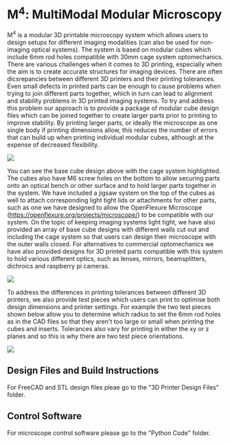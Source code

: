 # M<sup>4</sup>: MultiModal Modular Microscopy

M<sup>4</sup> is a modular 3D printable microscopy system which allows users to design setups for different imaging modalities (can also be used for non-imaging optical systems). The system is based on modular cubes which include 6mm rod holes compatible with 30mm cage system optomechanics. There are various challenges when it comes to 3D printing, especially when the aim is to create accurate structures for imaging devices. There are often dicsrepancies between different 3D printers and their printing tolerances. Even small defects in printed parts can be enough to cause problems when trying to join different parts together, which in turn can lead to alignment and stability problems in 3D printed imaging systems. To try and address this problem our approach is to provide a package of modular cube design files which can be joined together to create larger parts prior to printing to improve stability. By printing larger parts, or ideally the microscope as one single body if printing dimensions allow, this reduces the number of errors that can build up when printing individual modular cubes, although at the expense of decreased flexibility.

![](https://github.com/NanoBioPhotonics-Strathclyde/M4-MultiModal-Modular-Microscopy/blob/Gemma/Images/BaseCubeDiagram.PNG)

You can see the base cube design above with the cage system highlighted. The cubes also have M6 screw holes on the bottom to allow securing parts onto an optical bench or other surface and to hold larger parts together in the system. We have included a jigsaw system on the top of the cubes as well to attach corresponding light tight lids or attachments for other parts, such as one we have designed to allow the OpenFlexure Microscope (https://openflexure.org/projects/microscope/) to be compatible with our system. On the topic of keeping imaging systems light tight, we have also provided an array of base cube designs with different walls cut out and including the cage system so that users can design their microscope with the outer walls closed. For alternatives to commercial optomechanics we have also provided designs for 3D printed parts compatible with this system to hold various different optics, such as lenses, mirrors, beamsplitters, dichroics and raspberry pi cameras.

![](https://github.com/NanoBioPhotonics-Strathclyde/M4-MultiModal-Modular-Microscopy/blob/Gemma/Images/InsertsDiagram.png)

To address the differences in printing tolerances between different 3D printers, we also provide test pieces which users can print to optimise both design dimensions and printer settings. For example the two test pieces shown below allow you to determine which radius to set the 6mm rod holes as in the CAD files so that they aren't too large or small when printing the cubes and inserts. Tolerances also vary for printing in either the xy or z planes and so this is why there are two test piece orientations.

![](https://github.com/NanoBioPhotonics-Strathclyde/M4-MultiModal-Modular-Microscopy/blob/Gemma/Images/TestPieceDiagram.png)


## Design Files and Build Instructions

For FreeCAD and STL design files pleae go to the "3D Printer Design Files" folder.

## Control Software

For microscope control software please go to the "Python Code" folder.
